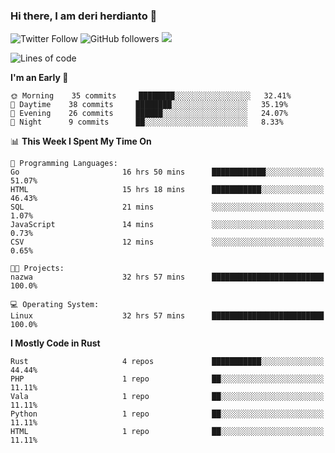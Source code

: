### Hi there, I am deri herdianto 👋
![Twitter Follow](https://img.shields.io/twitter/follow/deikatsuo?label=Follow)
![GitHub followers](https://img.shields.io/github/followers/deikatsuo?label=Follow&style=social)
![](https://visitor-badge.glitch.me/badge?page_id=deikatsuo.deikatsuo)

<!--
**deikatsuo/deikatsuo** is a ✨ _special_ ✨ repository because its `README.md` (this file) appears on your GitHub profile.

Here are some ideas to get you started:

- 🔭 I’m currently working on ...
- 🌱 I’m currently learning ...
- 👯 I’m looking to collaborate on ...
- 🤔 I’m looking for help with ...
- 💬 Ask me about ...
- 📫 How to reach me: ...
- 😄 Pronouns: ...
- ⚡ Fun fact: ...
-->

<!--START_SECTION:waka-->
![Lines of code](https://img.shields.io/badge/From%20Hello%20World%20I%27ve%20Written-369737%20lines%20of%20code-blue)

**I'm an Early 🐤** 

```text
🌞 Morning    35 commits     ████████░░░░░░░░░░░░░░░░░   32.41% 
🌆 Daytime    38 commits     ████████░░░░░░░░░░░░░░░░░   35.19% 
🌃 Evening    26 commits     ██████░░░░░░░░░░░░░░░░░░░   24.07% 
🌙 Night      9 commits      ██░░░░░░░░░░░░░░░░░░░░░░░   8.33%

```


📊 **This Week I Spent My Time On** 

```text
💬 Programming Languages: 
Go                       16 hrs 50 mins      ████████████░░░░░░░░░░░░░   51.07% 
HTML                     15 hrs 18 mins      ███████████░░░░░░░░░░░░░░   46.43% 
SQL                      21 mins             ░░░░░░░░░░░░░░░░░░░░░░░░░   1.07% 
JavaScript               14 mins             ░░░░░░░░░░░░░░░░░░░░░░░░░   0.73% 
CSV                      12 mins             ░░░░░░░░░░░░░░░░░░░░░░░░░   0.65%

🐱‍💻 Projects: 
nazwa                    32 hrs 57 mins      █████████████████████████   100.0%

💻 Operating System: 
Linux                    32 hrs 57 mins      █████████████████████████   100.0%

```

**I Mostly Code in Rust** 

```text
Rust                     4 repos             ███████████░░░░░░░░░░░░░░   44.44% 
PHP                      1 repo              ██░░░░░░░░░░░░░░░░░░░░░░░   11.11% 
Vala                     1 repo              ██░░░░░░░░░░░░░░░░░░░░░░░   11.11% 
Python                   1 repo              ██░░░░░░░░░░░░░░░░░░░░░░░   11.11% 
HTML                     1 repo              ██░░░░░░░░░░░░░░░░░░░░░░░   11.11%

```



<!--END_SECTION:waka-->
